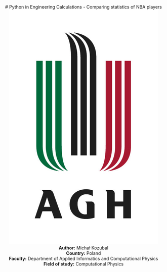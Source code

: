 <div align="center"> 
  # Python in Engineering Calculations - Comparing statistics of NBA players 
  <img src = "img/agh.jpg">
  <br><b>Author:</b> Michał Kozubal
  <br><b>Country:</b> Poland
  <br><b>Faculty:</b> Department of Applied Informatics and Computational Physics
  <br><b>Field of study:</b> Computational Physics
</div >

